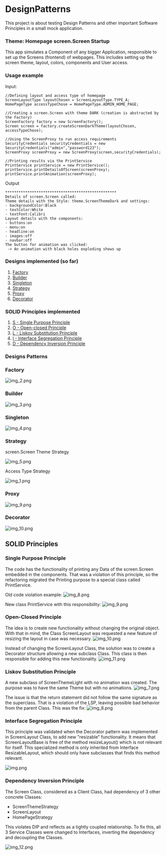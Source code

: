 # DesignPatterns
This project is about testing Design Patterns and other important Software Principles in a small mock application. 

### Theme: Homepage screen.Screen Startup
This app simulates a Component of any bigger Application, responsible to set up the Screens (frontend) of webpages. This includes setting up the screen theme, layout, colors, components and User access.

### Usage example
Input:
``` 
//Defining layout and access type of homepage
ScreenLayoutType layoutChosen = ScreenLayoutType.TYPE_A;
HomePageType accessTypeChose = HomePageType.ADMIN_HOME_PAGE;

//Creating a screen.Screen with theme DARK (creation is abstracted by the Factory)
ScreenFactory factory = new ScreenFactory();
Screen screen = factory.createScreenDarkTheme(layoutChosen, accessTypeChose);

//Using the ScreenProxy to run access requirements
SecurityCredentials securityCredentials = new SecurityCredentials("admin","password123");
ScreenProxy screenProxy = new ScreenProxy(screen,securityCredentials);

//Printing results via the PrintService
PrintService printService = new PrintService();
printService.printDetailsOfScreen(screenProxy);
printService.printAnimation(screenProxy);
```
Output
``` 
**************************************************
Details of screen.Screen called:
Theme details with the Style: theme.ScreenThemeDark and settings:
- backgroundColor:Black
- textColor:White
- textFont:Calibri
Layout details with the components: 
- buttons:on
- menu:on
- headline:on
- images:off
- navbar:off
The button for animation was clicked:
 -> An animation with black holes exploding shows up

```

### Designs implemented (so far)
1. [Factory](#factory)
2. [Builder](#builder)
3. [Singleton](#singleton)
4. [Strategy](#strategy)
5. [Proxy](#proxy)
6. [Decorator](#decorator)

### SOLID Principles implemented
1. [S - Single Purpose Principle](#single-purpose-principle)
2. [O - Open-closed Principle](#open-closed-principle)
3. [L - Liskov Substitution Principle](#liskov-substitution-principle)
4. [I - Interface Segregation Principle](#interface-segregation-principle)
5. [D - Dependency Inversion Principle](#dependency-inversion-principle)


### Designs Patterns
### Factory
![img_2.png](assets/img_2.png)

### Builder
![img_3.png](assets/img_3.png)

### Singleton
![img_4.png](assets/img_4.png)

### Strategy
screen.Screen Theme Strategy

![img_5.png](assets/img.png)

Access Type Strategy

![img_1.png](assets/img_1.png)

### Proxy
![img_9.png](assets/img_9.png)

### Decorator
![img_10.png](assets/img_10.png)

## SOLID Principles

### Single Purpose Principle
The code has the functionality of printing any Data of the screen.Screen embedded in the components. That was a violation of this principle, so the refactoring migrated the Printing purpose to a special class called PrintService.

Old code violation example:
![img_8.png](assets/img_6.png)

New class PrintService with this responsibility:
![img_9.png](assets/img_5.png)

### Open-Closed Principle
The idea is to create new functionality without changing the original object. With that in mind, the Class ScreenLayout was requested a new feature of resizing the layout in case was necessary.
![img_10.png](assets/img10.png)

Instead of changing the ScreenLayout Class, the solution was to create a Decorator structure allowing a new subclass Class. This class is then responsible for adding this new functionality.
![img_11.png](assets/img_11.png)

### Liskov Substitution Principle
A new subclass of ScreenThemeLight with no animation was created. The purpose was to have the same Theme but with no animations.
![img_7.png](assets/img_7.png)

The issue is that the return statement did not follow the same signature as the superclass. That is a violation of the LSP, leaving possible bad behavior from the parent Class. This was the fix:
![img_8.png](assets/img_8.png)

### Interface Segregation Principle
This principle was validated when the Decorator pattern was implemented in ScreenLayout Class, to add new "resizable" functionality. 
It means that ScreenLayoutBase is free of the method resizeLayout() which is not relevant for itself.
This specialized method is only inherited from Interface ResizableLayout, which should only have subclasses that finds this method relevant.

![img.png](img.png)

### Dependency Inversion Principle
The Screen Class, considered as a Client Class, had dependency of 3 other concrete Classes:
- ScreenThemeStrategy
- ScreenLayout
- HomePageStrategy

This violates DIP and reflects as a tightly coupled relationship. 
To fix this, all 3 Service Classes were changed to Interfaces, inverting the dependency and decoupling the Classes.

![img_12.png](assets/img_12.png)
